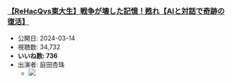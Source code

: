### [【ReHacQvs東大生】戦争が壊した記憶！甦れ【AIと対話で奇跡の復活】](https://www.youtube.com/watch?v=XBjt-VicRSM)
-   公開日: 2024-03-14
-   視聴数: 34,732
-   **いいね数: 736**
-   出演者: 庭田杏珠
    - [![](https://img.youtube.com/vi/XBjt-VicRSM/hqdefault.jpg)](https://www.youtube.com/watch?v=XBjt-VicRSM)
